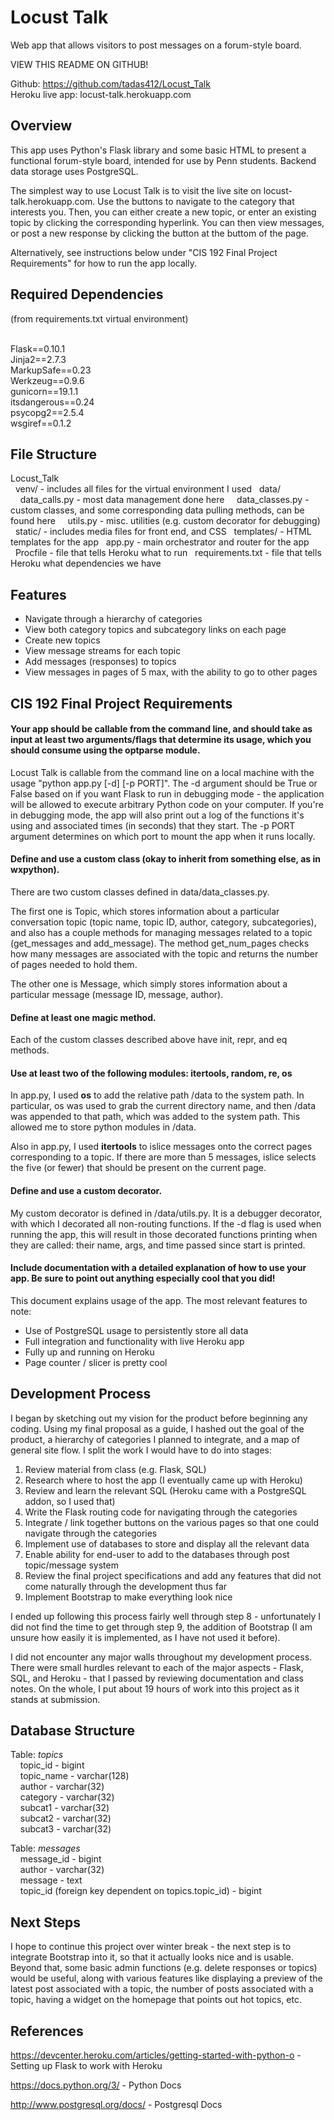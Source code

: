 Locust Talk
========

Web app that allows visitors to post messages on a forum-style board.

VIEW THIS README ON GITHUB!

Github: https://github.com/tadas412/Locust_Talk <br>
Heroku live app: locust-talk.herokuapp.com

<h2> Overview </h2>

This app uses Python's Flask library and some basic HTML to present a functional forum-style board, intended for use by Penn students. Backend data storage uses PostgreSQL. 

The simplest way to use Locust Talk is to visit the live site on locust-talk.herokuapp.com. Use the buttons to navigate to the category that interests you. Then, you can either create a new topic, or enter an existing topic by clicking the corresponding hyperlink. You can then view messages, or post a new response by clicking the button at the buttom of the page. 

Alternatively, see instructions below under "CIS 192 Final Project Requirements" for how to run the app locally.

<h2> Required Dependencies </h2>

(from requirements.txt virtual environment) <br> <br>

Flask==0.10.1 <br>
Jinja2==2.7.3 <br>
MarkupSafe==0.23 <br>
Werkzeug==0.9.6 <br>
gunicorn==19.1.1 <br>
itsdangerous==0.24 <br>
psycopg2==2.5.4 <br>
wsgiref==0.1.2 <br>

<h2> File Structure </h2>

Locust_Talk <br>
&nbsp;&nbsp;venv/ - includes all files for the virtual environment I used
&nbsp;&nbsp;data/
&nbsp;&nbsp;&nbsp;&nbsp;data_calls.py - most data management done here
&nbsp;&nbsp;&nbsp;&nbsp;data_classes.py - custom classes, and some corresponding data pulling methods, can be found here
&nbsp;&nbsp;&nbsp;&nbsp;utils.py - misc. utilities (e.g. custom decorator for debugging)
&nbsp;&nbsp;static/ - includes media files for front end, and CSS
&nbsp;&nbsp;templates/ - HTML templates for the app
&nbsp;&nbsp;app.py - main orchestrator and router for the app
&nbsp;&nbsp;Procfile - file that tells Heroku what to run
&nbsp;&nbsp;requirements.txt - file that tells Heroku what dependencies we have


<h2> Features </h2>

<ul>
	<li> Navigate through a hierarchy of categories </li>
	<li> View both category topics and subcategory links on each page </li>
	<li> Create new topics </li>
	<li> View message streams for each topic </li>
	<li> Add messages (responses) to topics </li>
	<li> View messages in pages of 5 max, with the ability to go to other pages </li>
</ul>

<h2> CIS 192 Final Project Requirements </h2>

<h4> Your app should be callable from the command line, and should take as input at least two arguments/flags that determine its usage, which you should consume using the optparse module. </h4>

Locust Talk is callable from the command line on a local machine with the usage "python app.py [-d] [-p PORT]". The -d argument should be True or False based on if you want Flask to run in debugging mode - the application will be allowed to execute arbitrary Python code on your computer. If you're in debugging mode, the app will also print out a log of the functions it's using and associated times (in seconds) that they start. The -p PORT argument determines on which port to mount the app when it runs locally.


<h4> Define and use a custom class (okay to inherit from something else, as in wxpython). </h4>

There are two custom classes defined in data/data_classes.py. 

The first one is Topic, which stores information about a particular conversation topic (topic name, topic ID, author, category, subcategories), and also has a couple methods for managing messages related to a topic (get_messages and add_message). The method get_num_pages checks how many messages are associated with the topic and returns the number of pages needed to hold them.

The other one is Message, which simply stores information about a particular message (message ID, message, author).

<h4> Define at least one magic method. </h4>

Each of the custom classes described above have init, repr, and eq methods. 

<h4> Use at least two of the following modules: itertools, random, re, os </h4>

In app.py, I used <b>os</b> to add the relative path /data to the system path. In particular, os was used to grab the current directory name, and then /data was appended to that path, which was added to the system path. This allowed me to store python modules in /data. 

Also in app.py, I used <b>itertools</b> to islice messages onto the correct pages corresponding to a topic. If there are more than 5 messages, islice selects the five (or fewer) that should be present on the current page.

<h4> Define and use a custom decorator. </h4>

My custom decorator is defined in /data/utils.py. It is a debugger decorator, with which I decorated all non-routing functions. If the -d flag is used when running the app, this will result in those decorated functions printing when they are called: their name, args, and time passed since start is printed. 


<h4> Include documentation with a detailed explanation of how to use your app. Be sure to point out anything especially cool that you did! </h4>

This document explains usage of the app. The most relevant features to note:

<ul>
	<li>Use of PostgreSQL usage to persistently store all data
	<li>Full integration and functionality with live Heroku app
	<li>Fully up and running on Heroku
	<li>Page counter / slicer is pretty cool
</ul>


<h2> Development Process </h2>

I began by sketching out my vision for the product before beginning any coding. Using my final proposal as a guide, I hashed out the goal of the product, a hierarchy of categories I planned to integrate, and a map of general site flow. I split the work I would have to do into stages:

1) Review material from class (e.g. Flask, SQL) <br>
2) Research where to host the app (I eventually came up with Heroku) <br>
3) Review and learn the relevant SQL (Heroku came with a PostgreSQL addon, so I used that) <br>
4) Write the Flask routing code for navigating through the categories <br>
5) Integrate / link together buttons on the various pages so that one could navigate through the categories <br>
6) Implement use of databases to store and display all the relevant data <br>
7) Enable ability for end-user to add to the databases through post topic/message system <br>
8) Review the final project specifications and add any features that did not come naturally through the development thus far <br>
9) Implement Bootstrap to make everything look nice <br>

I ended up following this process fairly well through step 8 - unfortunately I did not find the time to get through step 9, the addition of Bootstrap (I am unsure how easily it is implemented, as I have not used it before). 

I did not encounter any major walls throughout my development process. There were small hurdles relevant to each of the major aspects - Flask, SQL, and Heroku - that I passed by reviewing documentation and class notes. On the whole, I put about 19 hours of work into this project as it stands at submission.

<h2> Database Structure </h2>


Table: <i>topics</i> <br>
&nbsp;&nbsp;&nbsp;&nbsp;topic_id - bigint<br>
&nbsp;&nbsp;&nbsp;&nbsp;topic_name - varchar(128)<br>
&nbsp;&nbsp;&nbsp;&nbsp;author - varchar(32)<br>
&nbsp;&nbsp;&nbsp;&nbsp;category - varchar(32)<br>
&nbsp;&nbsp;&nbsp;&nbsp;subcat1 - varchar(32)<br>
&nbsp;&nbsp;&nbsp;&nbsp;subcat2 - varchar(32)<br>
&nbsp;&nbsp;&nbsp;&nbsp;subcat3 - varchar(32)<br>


Table: <i>messages</i> <br>
&nbsp;&nbsp;&nbsp;&nbsp;message_id - bigint<br>
&nbsp;&nbsp;&nbsp;&nbsp;author - varchar(32) <br>
&nbsp;&nbsp;&nbsp;&nbsp;message - text<br>
&nbsp;&nbsp;&nbsp;&nbsp;topic_id (foreign key dependent on topics.topic_id) - bigint<br>


<h2> Next Steps </h2>

I hope to continue this project over winter break - the next step is to integrate Bootstrap into it, so that it actually looks nice and is usable. Beyond that, some basic admin functions (e.g. delete responses or topics) would be useful, along with various features like displaying a preview of the latest post associated with a topic, the number of posts associated with a topic, having a widget on the homepage that points out hot topics, etc.


<h2> References </h2>

https://devcenter.heroku.com/articles/getting-started-with-python-o - Setting up Flask to work with Heroku

https://docs.python.org/3/ - Python Docs

http://www.postgresql.org/docs/ - Postgresql Docs
